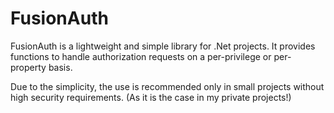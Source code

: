 # FusionAuth

FusionAuth is a lightweight and simple library for .Net projects. It provides functions to handle authorization requests on a per-privilege or per-property basis.

Due to the simplicity, the use is recommended only in small projects without high security requirements. (As it is the case in my private projects!)
